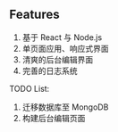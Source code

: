 ## Features

1. 基于 React 与 Node.js
2. 单页面应用、响应式界面
3. 清爽的后台编辑界面
4. 完善的日志系统

TODO List:
1. 迁移数据库至 MongoDB
2. 构建后台编辑页面